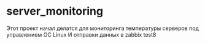 # server_monitoring
Этот проект начал делатся для мониторинга температуры серверов под управлением ОС Linux
И отправки данных в zabbix
test8
